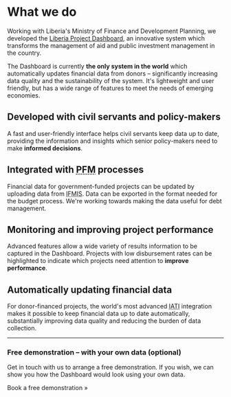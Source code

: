 # What we do

Working with Liberia's Ministry of Finance and Development Planning, we developed the [Liberia Project Dashboard](https://liberiaprojects.org), an innovative system which transforms the management of aid and public investment management in the country.

The Dashboard is currently <b>the only system in the world</b> which automatically updates financial data from donors &ndash; significantly increasing data quality and the sustainability of the system. It's lightweight and user friendly, but has a wide range of features to meet the needs of emerging economies.

## Developed with civil servants and policy-makers
A fast and user-friendly interface helps civil servants keep data up to date, providing the information and insights which senior policy-makers need to make <b>informed decisions</b>.

## Integrated with <abbr title="Public Financial Management">PFM</abbr> processes
Financial data for government-funded projects can be updated by uploading data from <abbr title="Integrated Financial Management Information System">IFMIS</abbr>. Data can be exported in the format needed for the budget process. We're working towards making the data useful for debt management.

## Monitoring and improving project performance
Advanced features allow a wide variety of results information to be captured in the Dashboard. Projects with low disbursement rates can be highlighted to indicate which projects need attention to <b>improve performance</b>.

## Automatically updating financial data
For donor-financed projects, the world's most advanced <abbr title="International Aid Transparency Initiative">IATI</abbr> integration makes it possible to keep financial data up to date automatically, substantially improving data quality and reducing the burden of data collection.

<hr class="mb-5" />

<b-alert show variant="success" class="p-4">
<h3>Free demonstration &ndash; with your own data (optional)</h3>
<p>Get in touch with us to arrange a free demonstration. If you wish, we can show you how the Dashboard would look using your own data.</p>
<b-btn variant="light" :to="{'path': '/get-in-touch/'}">Book a free demonstration &raquo;</b-btn>
</b-alert>
